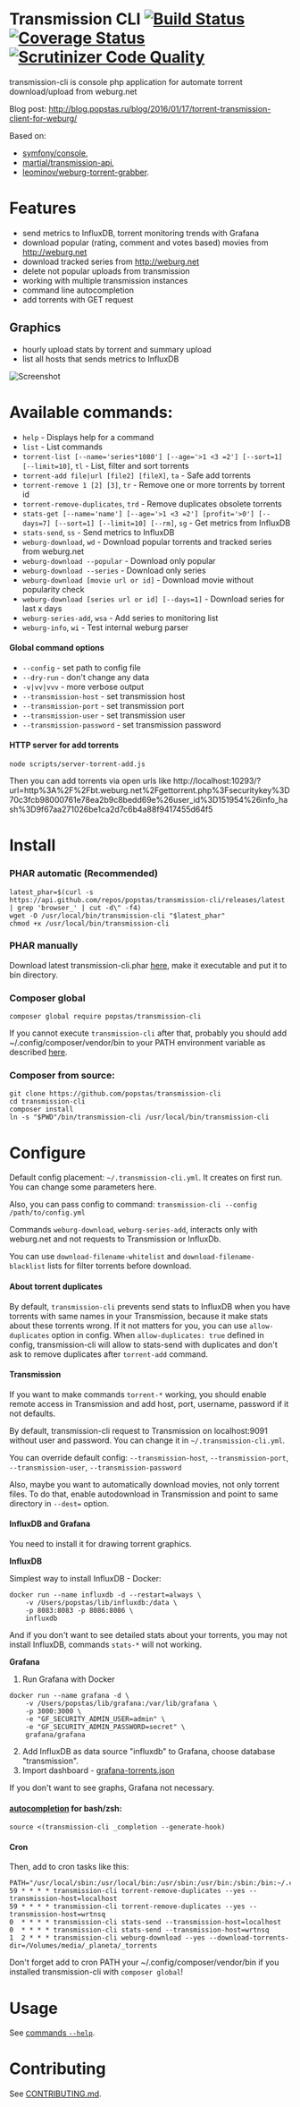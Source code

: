 # Transmission CLI [![Build Status](https://travis-ci.org/popstas/transmission-cli.svg?branch=master)](https://travis-ci.org/popstas/transmission-cli) [![Coverage Status](https://coveralls.io/repos/github/popstas/transmission-cli/badge.svg?branch=master)](https://coveralls.io/github/popstas/transmission-cli?branch=master) [![Scrutinizer Code Quality](https://scrutinizer-ci.com/g/popstas/transmission-cli/badges/quality-score.png?b=master)](https://scrutinizer-ci.com/g/popstas/transmission-cli/?branch=master) 

transmission-cli is console php application for automate torrent download/upload from weburg.net

Blog post: http://blog.popstas.ru/blog/2016/01/17/torrent-transmission-client-for-weburg/

Based on:

- [symfony/console](http://symfony.com/doc/current/components/console/index.html),
- [martial/transmission-api](https://github.com/MartialGeek/transmission-api),
- [leominov/weburg-torrent-grabber](https://github.com/leominov/weburg-torrent-grabber).

# Features
- send metrics to InfluxDB, torrent monitoring trends with Grafana
- download popular (rating, comment and votes based) movies from http://weburg.net
- download tracked series from http://weburg.net
- delete not popular uploads from transmission
- working with multiple transmission instances
- command line autocompletion
- add torrents with GET request

## Graphics

- hourly upload stats by torrent and summary upload
- list all hosts that sends metrics to InfluxDB

![Screenshot](docs/img/grafana.png?raw=true)


# Available commands:
- `help`                             - Displays help for a command
- `list`                             - List commands
- `torrent-list [--name='series*1080'] [--age='>1 <3 =2'] [--sort=1] [--limit=10]`, `tl` - List, filter and sort torrents
- `torrent-add file|url [file2] [fileX]`, `ta` - Safe add torrents
- `torrent-remove 1 [2] [3]`, `tr`    - Remove one or more torrents by torrent id
- `torrent-remove-duplicates`, `trd` - Remove duplicates obsolete torrents
- `stats-get [--name='name'] [--age='>1 <3 =2'] [profit='>0'] [--days=7] [--sort=1] [--limit=10] [--rm]`, `sg` - Get metrics from InfluxDB
- `stats-send`, `ss`                 - Send metrics to InfluxDB
- `weburg-download`, `wd`            - Download popular torrents and tracked series from weburg.net
- `weburg-download --popular`        - Download only popular
- `weburg-download --series`         - Download only series
- `weburg-download [movie url or id]` - Download movie without popularity check
- `weburg-download [series url or id] [--days=1]` - Download series for last x days
- `weburg-series-add`, `wsa`         - Add series to monitoring list
- `weburg-info`, `wi`                - Test internal weburg parser

#### Global command options
- `--config` - set path to config file
- `--dry-run` - don't change any data
- `-v|vv|vvv` - more verbose output
- `--transmission-host` - set transmission host
- `--transmission-port` - set transmission port
- `--transmission-user` - set transmission user
- `--transmission-password` - set transmission password

#### HTTP server for add torrents
```
node scripts/server-torrent-add.js
```

Then you can add torrents via open urls like http://localhost:10293/?url=http%3A%2F%2Fbt.weburg.net%2Fgettorrent.php%3Fsecuritykey%3D70c3fcb98000761e78ea2b9c8bedd69e%26user_id%3D151954%26info_hash%3D9f67aa271026be1ca2d7c6b4a88f9417455d64f5

# Install

### PHAR automatic (Recommended)
```
latest_phar=$(curl -s https://api.github.com/repos/popstas/transmission-cli/releases/latest | grep 'browser_' | cut -d\" -f4)
wget -O /usr/local/bin/transmission-cli "$latest_phar"
chmod +x /usr/local/bin/transmission-cli
```

### PHAR manually
Download latest transmission-cli.phar [here](https://github.com/popstas/transmission-cli/releases/latest), make it executable and put it to bin directory.

### Composer global
```
composer global require popstas/transmission-cli
```
If you cannot execute `transmission-cli` after that, probably you should add ~/.config/composer/vendor/bin to your PATH environment variable
as described [here](https://akrabat.com/global-installation-of-php-tools-with-composer/).
 

### Composer from source:
```
git clone https://github.com/popstas/transmission-cli
cd transmission-cli
composer install
ln -s "$PWD"/bin/transmission-cli /usr/local/bin/transmission-cli
```

# Configure
Default config placement: `~/.transmission-cli.yml`. It creates on first run.
You can change some parameters here.

Also, you can pass config to command: `transmission-cli --config /path/to/config.yml`

Commands `weburg-download`, `weburg-series-add`, interacts only with weburg.net and not requests to Transmission or InfluxDb.

You can use `download-filename-whitelist` and `download-filename-blacklist` lists for filter torrents before download.

#### About torrent duplicates
By default, `transmission-cli` prevents send stats to InfluxDB when you have torrents with same names in your Transmission,
because it make stats about these torrents wrong. If it not matters for you, you can use `allow-duplicates` option in config. 
When `allow-duplicates: true` defined in config, transmission-cli will allow to stats-send with duplicates
and don't ask to remove duplicates after `torrent-add` command.


#### Transmission
If you want to make commands `torrent-*` working, you should enable remote access in Transmission
and add host, port, username, password if it not defaults.

By default, transmission-cli request to Transmission on localhost:9091 without user and password. You can change it in `~/.transmission-cli.yml`.

You can override default config: `--transmission-host`, `--transmission-port`, `--transmission-user`, `--transmission-password`

Also, maybe you want to automatically download movies, not only torrent files. To do that, enable autodownload in Transmission
and point to same directory in `--dest=` option.


#### InfluxDB and Grafana
You need to install it for drawing torrent graphics.

**InfluxDB**

Simplest way to install InfluxDB - Docker:
```
docker run --name influxdb -d --restart=always \
    -v /Users/popstas/lib/influxdb:/data \
    -p 8083:8083 -p 8086:8086 \
    influxdb
```
And if you don't want to see detailed stats about your torrents, you may not install InfluxDB, commands `stats-*` will not working.


**Grafana**

1. Run Grafana with Docker

```
docker run --name grafana -d \
    -v /Users/popstas/lib/grafana:/var/lib/grafana \
    -p 3000:3000 \
    -e "GF_SECURITY_ADMIN_USER=admin" \
    -e "GF_SECURITY_ADMIN_PASSWORD=secret" \
    grafana/grafana
```

2. Add InfluxDB as data source "influxdb" to Grafana, choose database "transmission".
3. Import dashboard - [grafana-torrents.json](docs/grafana-torrents.json)

If you don't want to see graphs, Grafana not necessary.

#### [autocompletion](https://github.com/stecman/symfony-console-completion) for bash/zsh:
```
source <(transmission-cli _completion --generate-hook)
```


#### Cron
Then, add to cron tasks like this:
```
PATH="/usr/local/sbin:/usr/local/bin:/usr/sbin:/usr/bin:/sbin:/bin:~/.config/composer/vendor/bin"
59 * * * * transmission-cli torrent-remove-duplicates --yes --transmission-host=localhost
59 * * * * transmission-cli torrent-remove-duplicates --yes --transmission-host=wrtnsq
0  * * * * transmission-cli stats-send --transmission-host=localhost
0  * * * * transmission-cli stats-send --transmission-host=wrtnsq
1  2 * * * transmission-cli weburg-download --yes --download-torrents-dir=/Volumes/media/_planeta/_torrents
```
Don't forget add to cron PATH your ~/.config/composer/vendor/bin if you installed transmission-cli with `composer global`!

# Usage

See [commands `--help`](docs/commands.md).


# Contributing
See [CONTRIBUTING.md](CONTRIBUTING.md).

